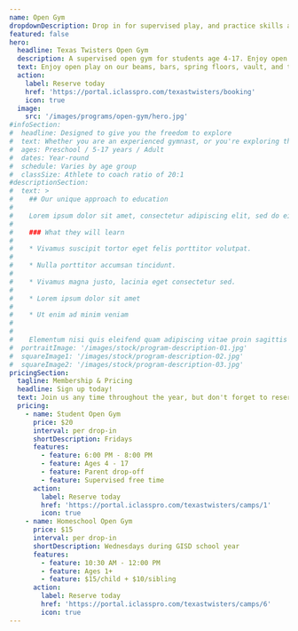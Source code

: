 ```yaml
---
name: Open Gym
dropdownDescription: Drop in for supervised play, and practice skills at your own pace.
featured: false
hero:
  headline: Texas Twisters Open Gym
  description: A supervised open gym for students age 4-17. Enjoy open play on our beams, bars, spring floors, vault, and trampolines!
  text: Enjoy open play on our beams, bars, spring floors, vault, and trampolines! It's gymnastics, your way, on your schedule.
  action:
    label: Reserve today
    href: 'https://portal.iclasspro.com/texastwisters/booking'
    icon: true
  image:
    src: '/images/programs/open-gym/hero.jpg'
#infoSection:
#  headline: Designed to give you the freedom to explore
#  text: Whether you are an experienced gymnast, or you're exploring the sport for the first time, we want you to feel welcome here! Our coaching about is right there to guide you and keep you safe. Open gym classes vary by age group. See details below!
#  ages: Preschool / 5-17 years / Adult
#  dates: Year-round
#  schedule: Varies by age group
#  classSize: Athlete to coach ratio of 20:1
#descriptionSection:
#  text: >
#    ## Our unique approach to education
#
#    Lorem ipsum dolor sit amet, consectetur adipiscing elit, sed do eiusmod tempor incididunt ut labore et dolore magna aliqua. Nisl pretium fusce id velit ut. Id porta nibh venenatis cras sed felis eget velit. Ut morbi tincidunt augue interdum velit. Ipsum faucibus vitae aliquet nec ullamcorper sit amet. Viverra orci sagittis eu volutpat odio facilisis mauris. Diam quis enim lobortis scelerisque fermentum. Viverra mauris in aliquam sem fringilla.
#
#    ### What they will learn
#
#    * Vivamus suscipit tortor eget felis porttitor volutpat.
#
#    * Nulla porttitor accumsan tincidunt.
#
#    * Vivamus magna justo, lacinia eget consectetur sed.
#
#    * Lorem ipsum dolor sit amet
#
#    * Ut enim ad minim veniam
#
#
#    Elementum nisi quis eleifend quam adipiscing vitae proin sagittis nisl. Viverra vitae congue eu consequat ac felis donec et odio. Euismod nisi porta lorem mollis aliquam ut porttitor. Sed nisi lacus sed viverra tellus. Augue lacus viverra vitae congue eu consequat ac felis donec. Elementum pulvinar etiam non quam lacus. Ut venenatis tellus in metus vulputate. Ultrices dui sapien eget mi proin sed libero enim. Id velit ut tortor pretium viverra suspendisse.
#  portraitImage: '/images/stock/program-description-01.jpg'
#  squareImage1: '/images/stock/program-description-02.jpg'
#  squareImage2: '/images/stock/program-description-03.jpg'
pricingSection:
  tagline: Membership & Pricing
  headline: Sign up today!
  text: Join us any time throughout the year, but don't forget to reserve your spot in the class. We look forward to having you join us!
  pricing:
    - name: Student Open Gym
      price: $20
      interval: per drop-in
      shortDescription: Fridays
      features:
        - feature: 6:00 PM - 8:00 PM
        - feature: Ages 4 - 17
        - feature: Parent drop-off
        - feature: Supervised free time
      action:
        label: Reserve today
        href: 'https://portal.iclasspro.com/texastwisters/camps/1'
        icon: true
    - name: Homeschool Open Gym
      price: $15
      interval: per drop-in
      shortDescription: Wednesdays during GISD school year
      features:
        - feature: 10:30 AM - 12:00 PM
        - feature: Ages 1+
        - feature: $15/child + $10/sibling
      action:
        label: Reserve today
        href: 'https://portal.iclasspro.com/texastwisters/camps/6'
        icon: true
---
```

